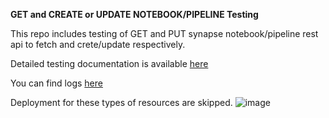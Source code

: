 **GET and CREATE or UPDATE NOTEBOOK/PIPELINE Testing**

This repo includes testing of GET and PUT synapse notebook/pipeline rest api to fetch and crete/update respectively. 

Detailed testing documentation is available [here](RESTAPI_Testing.md)

You can find logs [here](query_data.csv)

Deployment for these types of resources are skipped.
![image](https://github.com/utsavudhungana/SynapsegGitIntegrate/assets/139304818/9a28b6a9-26ec-4ab8-9a9c-c739f3649834)

